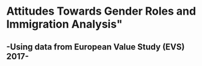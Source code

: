 # Attitudes Towards Gender Roles and Immigration Analysis"
## -Using data from European Value Study (EVS) 2017-
